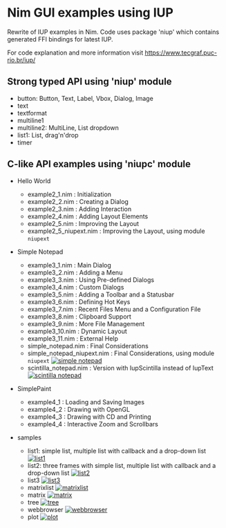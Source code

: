 # Nim GUI examples using IUP

Rewrite of IUP examples in Nim. Code uses package 'niup' which contains
generated FFI bindings for latest IUP.

For code explanation and more information visit <https://www.tecgraf.puc-rio.br/iup/>

## Strong typed API using 'niup' module
- button: Button, Text, Label, Vbox, Dialog, Image
- text
- textformat
- multiline1
- multiline2: MultiLine, List dropdown
- list1: List, drag'n'drop
- timer

## C-like API examples using 'niupc' module
- Hello World
  - example2_1.nim : Initialization
  - example2_2.nim : Creating a Dialog
  - example2_3.nim : Adding Interaction
  - example2_4.nim : Adding Layout Elements
  - example2_5.nim : Improving the Layout
  - example2_5_niupext.nim : Improving the Layout, using module
    `niupext`

- Simple Notepad
  - example3_1.nim : Main Dialog
  - example3_2.nim : Adding a Menu
  - example3_3.nim : Using Pre-defined Dialogs
  - example3_4.nim : Custom Dialogs
  - example3_5.nim : Adding a Toolbar and a Statusbar
  - example3_6.nim : Defining Hot Keys
  - example3_7.nim : Recent Files Menu and a Configuration File
  - example3_8.nim : Clipboard Support
  - example3_9.nim : More File Management
  - example3_10.nim : Dynamic Layout
  - example3_11.nim : External Help
  - simple_notepad.nim : Final Considerations
  - simple_notepad_niupext.nim : Final Considerations, using module `niupext`
[![simple notepad](https://raw.githubusercontent.com/dariolah/nim-iup-examples/master/screenshots/simple_notepad.png)](#simple-notepad)
  - scintilla_notepad.nim : Version with IupScintilla instead of IupText
[![scintilla notepad](https://raw.githubusercontent.com/dariolah/nim-iup-examples/master/screenshots/scintilla_notepad.png)](#scintilla-notepad)

- SimplePaint
  - example4_1 : Loading and Saving Images
  - example4_2 : Drawing with OpenGL
  - example4_3 : Drawing with CD and Printing
  - example4_4 : Interactive Zoom and Scrollbars

- samples
  - list1: simple list, multiple list with callback and a drop-down list
[![list1](https://raw.githubusercontent.com/dariolah/nim-iup-examples/master/screenshots/list1.png)](#list1)
  - list2: three frames with simple list, multiple list with callback and a drop-down list
[![list2](https://raw.githubusercontent.com/dariolah/nim-iup-examples/master/screenshots/list2.png)](#list2)
  - list3
[![list3](https://raw.githubusercontent.com/dariolah/nim-iup-examples/master/screenshots/list3.png)](#list3)
  - matrixlist
[![matrixlist](https://raw.githubusercontent.com/dariolah/nim-iup-examples/master/screenshots/matrixlist.png)](#matrixlist)
  - matrix
[![matrix](https://raw.githubusercontent.com/dariolah/nim-iup-examples/master/screenshots/matrix.png)](#matrix)
  - tree
[![tree](https://raw.githubusercontent.com/dariolah/nim-iup-examples/master/screenshots/tree.png)](#tree)
  - webbrowser
[![webbrowser](https://raw.githubusercontent.com/dariolah/nim-iup-examples/master/screenshots/webbrowser.png)](#webbrowser)
  - plot
[![plot](https://raw.githubusercontent.com/dariolah/nim-iup-examples/master/screenshots/plot.png)](#plot)
